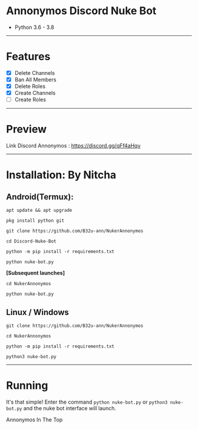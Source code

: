 # Annonymos Discord Nuke Bot 
* Python 3.6 - 3.8
***
# Features
 - [x] Delete Channels
 - [x] Ban All Members
 - [x] Delete Roles
 - [x] Create Channels
 - [ ] Create Roles

***
# Preview
Link Discord Annonymos : https://discord.gg/qFf4aHqv

***
# Installation: By Nitcha
## Android(Termux):
```console
apt update && apt upgrade

pkg install python git

git clone https://github.com/B32u-ann/NukerAnnonymos

cd Discord-Nuke-Bot

python -m pip install -r requirements.txt

python nuke-bot.py
```
**[Subsequent launches]**
```console
cd NukerAnnonymos

python nuke-bot.py
```
## Linux / Windows
```console
git clone https://github.com/B32u-ann/NukerAnnonymos

cd NukerAnnonymos

python -m pip install -r requirements.txt

python3 nuke-bot.py
```

***
# Running
It's that simple! Enter the command `python nuke-bot.py` or `python3 nuke-bot.py` and the nuke bot interface will launch.

Annonymos In The Top
